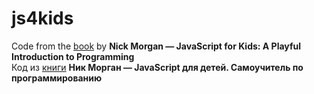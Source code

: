 # js4kids
Code from the <a href="https://www.amazon.com/JavaScript-Kids-Playful-Introduction-Programming/dp/1593274084" target="_blank">book</a> by <b>Nick Morgan — JavaScript for Kids: A Playful Introduction to Programming</b><br>
Код из <a href="#" target="_blank" onclick='window.open("https://www.ozon.ru/context/detail/id/138148848");return false;'>книги</a> <b>Ник Морган — JavaScript для детей. Самоучитель по программированию</b>
